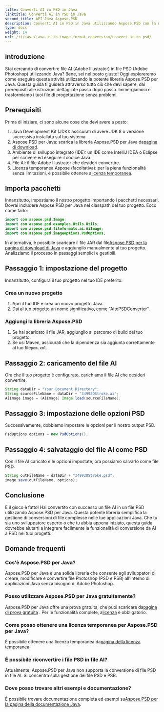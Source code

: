 ```yaml
---
title: Converti AI in PSD in Java
linktitle: Converti AI in PSD in Java
second_title: API Java Aspose.PSD
description: Converti AI in PSD in Java utilizzando Aspose.PSD con la nostra semplice guida passo passo. Perfetto per gli sviluppatori che necessitano di una conversione di file rapida e senza interruzioni.
type: docs
weight: 14
url: /it/java/java-ai-to-image-format-conversion/convert-ai-to-psd/
---
```

## introduzione
Stai cercando di convertire file AI (Adobe Illustrator) in file PSD (Adobe Photoshop) utilizzando Java? Bene, sei nel posto giusto! Oggi esploreremo come eseguire questa attività utilizzando la potente libreria Aspose.PSD per Java. Questa guida ti guiderà attraverso tutto ciò che devi sapere, dai prerequisiti alle istruzioni dettagliate passo dopo passo. Immergiamoci e trasformiamo i tuoi file di progettazione senza problemi.
## Prerequisiti
Prima di iniziare, ci sono alcune cose che devi avere a posto:
1. Java Development Kit (JDK): assicurati di avere JDK 8 o versione successiva installata sul tuo sistema.
2.  Aspose.PSD per Java: scarica la libreria Aspose.PSD per Java da[pagina di download](https://releases.aspose.com/psd/java/).
3. Ambiente di sviluppo integrato (IDE): un IDE come IntelliJ IDEA o Eclipse per scrivere ed eseguire il codice Java.
4. File AI: il file Adobe Illustrator che desideri convertire.
5. Licenza temporanea Aspose (facoltativa): per la piena funzionalità senza limitazioni, è possibile ottenere a[licenza temporanea](https://purchase.aspose.com/temporary-license/).
## Importa pacchetti
Innanzitutto, impostiamo il nostro progetto importando i pacchetti necessari. Dovrai includere Aspose.PSD per Java nel classpath del tuo progetto. Ecco come farlo:
```java
import com.aspose.psd.Image;
import com.aspose.psd.examples.Utils.Utils;
import com.aspose.psd.fileformats.ai.AiImage;
import com.aspose.psd.imageoptions.PsdOptions;
```
 In alternativa, è possibile scaricare il file JAR dal file[Aspose.PSD per la pagina di download di Java](https://releases.aspose.com/psd/java/) e aggiungilo manualmente al tuo progetto.
Analizziamo il processo in passaggi semplici e gestibili.
## Passaggio 1: impostazione del progetto
Innanzitutto, configura il tuo progetto nel tuo IDE preferito.
### Crea un nuovo progetto
1. Apri il tuo IDE e crea un nuovo progetto Java.
2. Dai al tuo progetto un nome significativo, come "AItoPSDConverter".
### Aggiungi la libreria Aspose.PSD
1. Se hai scaricato il file JAR, aggiungilo al percorso di build del tuo progetto.
2.  Se usi Maven, assicurati che la dipendenza sia aggiunta correttamente al tuo file`pom.xml`.
## Passaggio 2: caricamento del file AI
Ora che il tuo progetto è configurato, carichiamo il file AI che desideri convertire.
```java
String dataDir = "Your Document Directory"; 
String sourceFileName = dataDir + "34992OStroke.ai";       
AiImage image = (AiImage) Image.load(sourceFileName);
```
## Passaggio 3: impostazione delle opzioni PSD
Successivamente, dobbiamo impostare le opzioni per il nostro output PSD.
```java
PsdOptions options = new PsdOptions();
```
## Passaggio 4: salvataggio del file AI come PSD
Con il file AI caricato e le opzioni impostate, ora possiamo salvarlo come file PSD.
```java
String outFileName = dataDir + "34992OStroke.psd";
image.save(outFileName, options);
```
## Conclusione
E il gioco è fatto! Hai convertito con successo un file AI in un file PSD utilizzando Aspose.PSD per Java. Questa potente libreria semplifica la gestione di conversioni di file complesse nelle tue applicazioni Java. Che tu sia uno sviluppatore esperto o che tu abbia appena iniziato, questa guida dovrebbe aiutarti a integrare facilmente la funzionalità di conversione da AI a PSD nei tuoi progetti.
## Domande frequenti
### Cos'è Aspose.PSD per Java?
Aspose.PSD per Java è una solida libreria che consente agli sviluppatori di creare, modificare e convertire file Photoshop (PSD e PSB) all'interno di applicazioni Java senza bisogno di Adobe Photoshop.
### Posso utilizzare Aspose.PSD per Java gratuitamente?
 Aspose.PSD per Java offre una prova gratuita, che puoi scaricare da[pagina di prova gratuita](https://releases.aspose.com/) . Per le funzionalità complete, a[licenza](https://purchase.aspose.com/buy) è obbligatorio.
### Come posso ottenere una licenza temporanea per Aspose.PSD per Java?
È possibile ottenere una licenza temporanea da[pagina della licenza temporanea](https://purchase.aspose.com/temporary-license/).
### È possibile riconvertire i file PSD in file AI?
Attualmente, Aspose.PSD per Java non supporta la conversione di file PSD in file AI. Si concentra sulla gestione dei file PSD e PSB.
### Dove posso trovare altri esempi e documentazione?
 È possibile trovare documentazione completa ed esempi su[Aspose.PSD per la pagina della documentazione Java](https://reference.aspose.com/psd/java/).